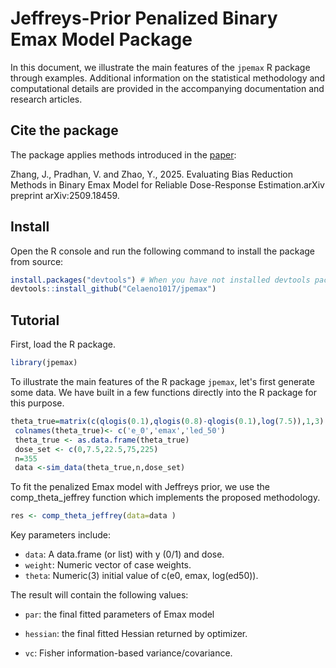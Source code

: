 # Jeffreys-Prior Penalized Binary Emax Model Package

In this document, we illustrate the main features of the `jpemax` R package through examples. Additional information on the statistical methodology and computational details are provided in the accompanying documentation and research articles.

## Cite the package

The package applies methods introduced in the [paper](https://arxiv.org/abs/2509.18459):

Zhang, J., Pradhan, V. and Zhao, Y., 2025. Evaluating Bias Reduction Methods in Binary Emax Model for Reliable Dose-Response Estimation.arXiv preprint arXiv:2509.18459.


## Install

Open the R console and run the following command to install the package from source:

```r
install.packages("devtools") # When you have not installed devtools package
devtools::install_github("Celaeno1017/jpemax")
```

## Tutorial

First, load the R package.

```r
library(jpemax)
```

To illustrate the main features of the R package `jpemax`, let's first generate some data. We have built in a few functions directly into the R package for this purpose.

```r
theta_true=matrix(c(qlogis(0.1),qlogis(0.8)-qlogis(0.1),log(7.5)),1,3)
 colnames(theta_true)<- c('e_0','emax','led_50')
 theta_true <- as.data.frame(theta_true)
 dose_set <- c(0,7.5,22.5,75,225)
 n=355
 data <-sim_data(theta_true,n,dose_set)
```

To fit the penalized Emax model with Jeffreys prior, we use the comp_theta_jeffrey function which implements the proposed methodology.

```r
res <- comp_theta_jeffrey(data=data )
```
Key parameters include:
- `data`: A data.frame (or list) with y (0/1) and dose.
- `weight`: Numeric vector of case weights.
- `theta`: Numeric(3) initial value of c(e0, emax, log(ed50)).
  
The result will contain the following values:
- `par`:	the final fitted parameters of Emax model

- `hessian`:	the final fitted Hessian returned by optimizer.

- `vc`: Fisher information-based variance/covariance.
